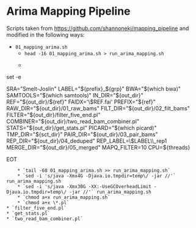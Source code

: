 # Arima Mapping Pipeline
Scripts taken from https://github.com/shannonekj/mapping_pipeline and modified in the following ways:
* `01_mapping_arima.sh`
    * `head -16 01_mapping_arima.sh > run_arima_mapping.sh`
    * ```cat << EOT >> run_arima_mapping.sh
set -e

SRA="Smelt-Joslin"
LABEL="${prefix}_${grp}"
BWA="$(which bwa)"
SAMTOOLS="$(which samtools)"
IN_DIR="${out_dir}"
REF="${out_dir}/${ref}"
FAIDX='\$REF.fai'
PREFIX="${ref}"
RAW_DIR="${out_dir}/01_raw_bams"
FILT_DIR="${out_dir}/02_filt_bams"
FILTER="${out_dir}/filter_five_end.pl"
COMBINER="${out_dir}/two_read_bam_combiner.pl"
STATS="${out_dir}/get_stats.pl"
PICARD="$(which picard)"
TMP_DIR="${sct_dir}"
PAIR_DIR="${out_dir}/03_pair_bams"
REP_DIR="${out_dir}/04_deduped"
REP_LABEL=\$LABEL\\_rep1
MERGE_DIR="${out_dir}/05_merged"
MAPQ_FILTER=10
CPU=${threads}

EOT
```
    * `tail -68 01_mapping_arima.sh >> run_arima_mapping.sh`
    * `sed -i 's/java -Xmx4G -Djava.io.tmpdir=temp\/ -jar //'` run_arima_mapping.sh 
    * `sed -i 's/java -Xmx30G -XX:-UseGCOverheadLimit -Djava.io.tmpdir=temp\/ -jar //'` run_arima_mapping.sh
    * `chmod a+x run_arima_mapping.sh`
    * `chmod a+x \*.pl`
* `filter_five_end.pl`
* `get_stats.pl`
* `two_read_bam_combiner.pl`
